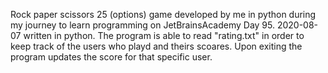 Rock paper scissors 25 (options) game developed by me in python during my journey to learn programming on JetBrainsAcademy Day 95.  2020-08-07 written in python.
The program is able to read "rating.txt" in order to keep track of the users who playd and theirs scoares. Upon exiting the program updates 
the score for that specific user.
